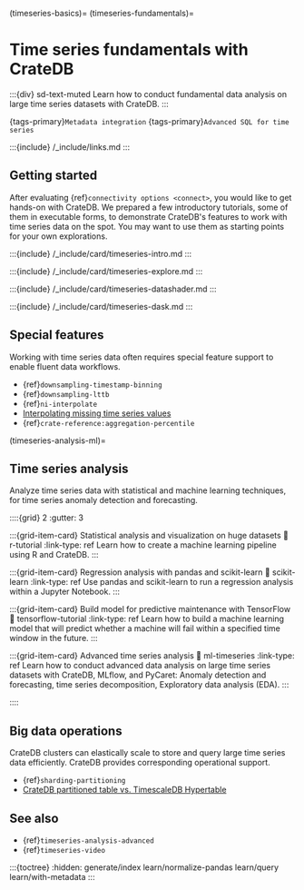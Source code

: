 (timeseries-basics)=
(timeseries-fundamentals)=
# Time series fundamentals with CrateDB

:::{div} sd-text-muted
Learn how to conduct fundamental data analysis on large time series datasets
with CrateDB.
:::

{tags-primary}`Metadata integration`
{tags-primary}`Advanced SQL for time series`

:::{include} /_include/links.md
:::

## Getting started

After evaluating {ref}`connectivity options <connect>`, you would like to get
hands-on with CrateDB. We prepared a few introductory tutorials, some of
them in executable forms, to demonstrate CrateDB's features to work with
time series data on the spot. You may want to use them as starting points
for your own explorations.

:::{include} /_include/card/timeseries-intro.md
:::

:::{include} /_include/card/timeseries-explore.md
:::

:::{include} /_include/card/timeseries-datashader.md
:::

:::{include} /_include/card/timeseries-dask.md
:::


## Special features
Working with time series data often requires special feature support to enable
fluent data workflows.

- {ref}`downsampling-timestamp-binning`
- {ref}`downsampling-lttb`
- {ref}`ni-interpolate`
- [Interpolating missing time series values]
- {ref}`crate-reference:aggregation-percentile`


(timeseries-analysis-ml)=
## Time series analysis

Analyze time series data with statistical and machine learning techniques,
for time series anomaly detection and forecasting.

::::{grid} 2
:gutter: 3

:::{grid-item-card} Statistical analysis and visualization on huge datasets
:link: r-tutorial
:link-type: ref
Learn how to create a machine learning pipeline using R and CrateDB.
:::

:::{grid-item-card} Regression analysis with pandas and scikit-learn
:link: scikit-learn
:link-type: ref
Use pandas and scikit-learn to run a regression analysis within a Jupyter Notebook.
:::

:::{grid-item-card} Build model for predictive maintenance with TensorFlow
:link: tensorflow-tutorial
:link-type: ref
Learn how to build a machine learning model that will predict whether
a machine will fail within a specified time window in the future.
:::

:::{grid-item-card} Advanced time series analysis
:link: ml-timeseries
:link-type: ref
Learn how to conduct advanced data analysis on large time series datasets
with CrateDB, MLflow, and PyCaret:
Anomaly detection and forecasting, time series decomposition,
Exploratory data analysis (EDA).
:::

::::

## Big data operations

CrateDB clusters can elastically scale to store and query large time
series data efficiently. CrateDB provides corresponding operational support.
- {ref}`sharding-partitioning`
- [CrateDB partitioned table vs. TimescaleDB Hypertable]

## See also

- {ref}`timeseries-analysis-advanced`
- {ref}`timeseries-video`


:::{toctree}
:hidden:
generate/index
learn/normalize-pandas
learn/query
learn/with-metadata
:::


[CrateDB partitioned table vs. TimescaleDB Hypertable]: https://community.cratedb.com/t/cratedb-partitioned-table-vs-timescaledb-hypertable/1713
[Interpolating missing time series values]: https://community.cratedb.com/t/interpolating-missing-time-series-values/1010
